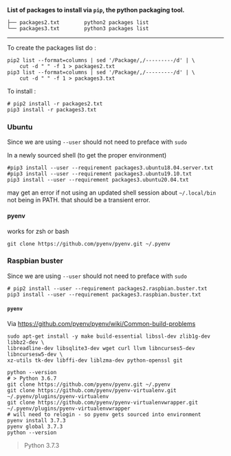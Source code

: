 **List of packages to install via `pip`, the python packaging tool.**

```
├── packages2.txt        python2 packages list
└── packages3.txt        python3 packages list
```

---

To create the packages list do :

```
pip2 list --format=columns | sed '/Package/,/---------/d' | \
    cut -d " " -f 1 > packages2.txt
pip3 list --format=columns | sed '/Package/,/---------/d' | \
    cut -d " " -f 1 > packages3.txt
```

To install :

```
# pip2 install -r packages2.txt
pip3 install -r packages3.txt
```

### Ubuntu

Since we are using `--user` should not need to preface with `sudo`

In a newly sourced shell (to get the proper environment)

```shell
#pip3 install --user --requirement packages3.ubuntu18.04.server.txt
#pip3 install --user --requirement packages3.ubuntu19.10.txt
pip3 install --user --requirement packages3.ubuntu20.04.txt
```

may get an error if not using an updated shell session about `~/.local/bin` not being in PATH. that should be a transient error.

#### pyenv

works for zsh or bash

```
git clone https://github.com/pyenv/pyenv.git ~/.pyenv
```


### Raspbian buster

Since we are using `--user` should not need to preface with `sudo`

```shell
# pip2 install --user --requirement packages2.raspbian.buster.txt
pip3 install --user --requirement packages3.raspbian.buster.txt
```

#### `pyenv`

Via https://github.com/pyenv/pyenv/wiki/Common-build-problems

```
sudo apt-get install -y make build-essential libssl-dev zlib1g-dev libbz2-dev \
libreadline-dev libsqlite3-dev wget curl llvm libncurses5-dev libncursesw5-dev \
xz-utils tk-dev libffi-dev liblzma-dev python-openssl git
```

```
python --version
# > Python 3.6.7
git clone https://github.com/pyenv/pyenv.git ~/.pyenv
git clone https://github.com/pyenv/pyenv-virtualenv.git ~/.pyenv/plugins/pyenv-virtualenv
git clone https://github.com/pyenv/pyenv-virtualenvwrapper.git ~/.pyenv/plugins/pyenv-virtualenvwrapper
# will need to relogin - so pyenv gets sourced into environment
pyenv install 3.7.3
pyenv global 3.7.3
python --version
```

> Python 3.7.3
